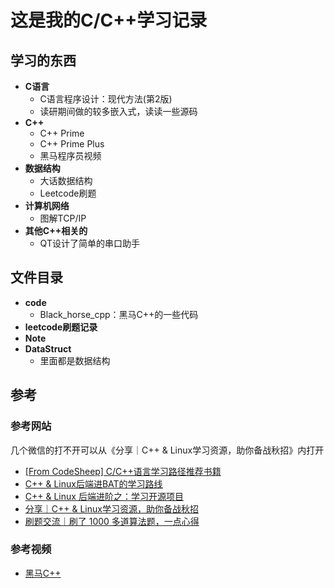 # 这是我的C/C++学习记录
## 学习的东西
- **C语言**
  - C语言程序设计：现代方法(第2版)
  - 读研期间做的较多嵌入式，读读一些源码 
- **C++**
  - C++ Prime
  - C++ Prime Plus
  - 黑马程序员视频
- **数据结构**
  - 大话数据结构
  - Leetcode刷题
- **计算机网络**
  - 图解TCP/IP 
- **其他C++相关的**
  - QT设计了简单的串口助手 

## 文件目录
- **code**
  - Black_horse_cpp：黑马C++的一些代码
- **leetcode刷题记录**
- **Note**
- **DataStruct**
  - 里面都是数据结构 
## 参考
### 参考网站
几个微信的打不开可以从《分享｜C++ & Linux学习资源，助你备战秋招》内打开
- [[From CodeSheep] C/C++语言学习路径推荐书籍](https://zhuanlan.zhihu.com/p/109315658)
- [C++ & Linux后端进BAT的学习路线](https://mp.weixin.qq.com/s?__biz=MzkyMjIxMzIxNA==&mid=2247483878&idx=1&sn=41660c3f2567fa1cfb796ca8215f62ac&chksm=c1f68fd7f68106c196e7ccf1c60826434240e54c6a2b4530fc705dda7232d4bee513e7bce4fb&token=913998709&lang=zh_CN#rd)
- [C++ & Linux 后端进阶之：学习开源项目](https://mp.weixin.qq.com/s?__biz=MzkyMjIxMzIxNA==&mid=2247484113&idx=1&sn=84118e75d14fddee3c8715d1cf556860&chksm=c1f68ce0f68105f68afea2d7d6a643657dac403965f1109e319970c6a87c3d222ac9a15552ae&token=913998709&lang=zh_CN#rd)
- [分享｜C++ & Linux学习资源，助你备战秋招](https://leetcode-cn.com/circle/discuss/RfIvhZ/)
- [刷题交流｜刷了 1000 多道算法题，一点心得](https://leetcode-cn.com/circle/discuss/tmztTe/)

### 参考视频
- [黑马C++](https://www.bilibili.com/video/BV1et411b73Z)